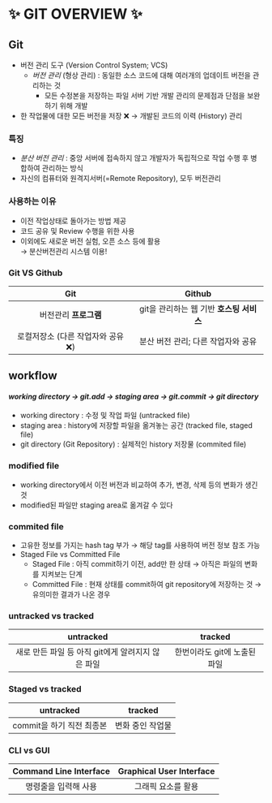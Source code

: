 # ✨ GIT OVERVIEW ✨

## **Git**

- 버전 관리 도구 (Version Control System; VCS)
  - _버전 관리_ (형상 관리) : 동일한 소스 코드에 대해 여러개의 업데이트 버전을 관리하는 것
    - 모든 수정본을 저장하는 파일 서버 기반 개발 관리의 문제점과 단점을 보완하기 위해 개발
- 한 작업물에 대한 모든 버전을 저장 ❌ &rarr; 개발된 코드의 이력 (History) 관리

### **특징**

- _분산 버전 관리_ : 중앙 서버에 접속하지 않고 개발자가 독립적으로 작업 수행 후 병합하여 관리하는 방식
- 자신의 컴퓨터와 원격지서버(=Remote Repository), 모두 버전관리

### **사용하는 이유**

- 이전 작업상태로 돌아가는 방법 제공
- 코드 공유 및 Review 수행을 위한 사용
- 이외에도 새로운 버전 실험, 오픈 소스 등에 활용 <br>
  &rarr; 분산버전관리 시스템 이용!

### **Git VS Github**

|                Git                 |                  Github                  |
| :--------------------------------: | :--------------------------------------: |
|       버전관리 **프로그램**        | git을 관리하는 웹 기반 **호스팅 서비스** |
| 로컬저장소 (다른 작업자와 공유 ❌) |    분산 버전 관리; 다른 작업자와 공유    |

## **workflow**

#### _working directory &rarr; git.add &rarr; staging area &rarr; git.commit &rarr; git directory_

- working directory : 수정 및 작업 파일 (untracked file)
- staging area : history에 저장할 파일을 옮겨놓는 공간 (tracked file, staged file)
- git directory (Git Repository) : 실제적인 history 저장물 (commited file)

### **modified file**

- working directory에서 이전 버전과 비교하여 추가, 변경, 삭제 등의 변화가 생긴 것
- modified된 파일만 staging area로 옮겨갈 수 있다

### **commited file**

- 고유한 정보를 가지는 hash tag 부가 &rarr; 해당 tag를 사용하여 버전 정보 참조 가능
- Staged File vs Committed File
  - Staged File : 아직 commit하기 이전, add만 한 상태 &rarr; 아직은 파일의 변화를 지켜보는 단계
  - Committed File : 현재 상태를 commit하여 git repository에 저장하는 것 &rarr; 유의미한 결과가 나온 경우

### **untracked vs tracked**

|                     untracked                     |           tracked            |
| :-----------------------------------------------: | :--------------------------: |
| 새로 만든 파일 등 아직 git에게 알려지지 않은 파일 | 한번이라도 git에 노출된 파일 |

### **Staged vs tracked**

|         untracked         |     tracked      |
| :-----------------------: | :--------------: |
| commit을 하기 직전 최종본 | 변화 중인 작업물 |

### **CLI vs GUI**

| Command Line Interface | Graphical User Interface |
| :--------------------: | :----------------------: |
|  명령줄을 입력해 사용  |    그래픽 요소를 활용    |
